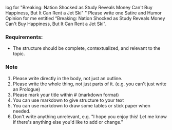 log for "Breaking: Nation Shocked as Study Reveals Money Can't Buy Happiness, But It Can Rent a Jet Ski"
"
Please write one Satire and Humor Opinion for me entitled “Breaking: Nation Shocked as Study Reveals Money Can't Buy Happiness, But It Can Rent a Jet Ski".
### Requirements:
- The structure should be complete, contextualized, and relevant to the topic.
### Note
1. Please write directly in the body, not just an outline.
2. Please write the whole thing, not just parts of it. (e.g. you can't just write an Prologue)
3. Please mark your title within # (markdown format)
4. You can use markdown to give structure to your text
5. You can use markdown to draw some tables or stick paper when needed.
6. Don't write anything unrelevant, e.g. "I hope you enjoy this! Let me know if there's anything else you'd like to add or change."
